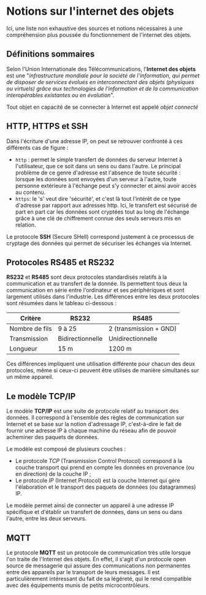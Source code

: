 # Notions sur l'internet des objets 

Ici, une liste non exhaustive des sources et notions nécessaires à une compréhension plus poussée du fonctionnement 
de l'internet des objets.

## Définitions sommaires 

Selon l'Union Internationale des Télécommunications, l'**Internet des objets** est une "*infrastructure mondiale pour la société 
de l'information, qui permet de disposer de services évolués en interconnectant des objets (physiques ou virtuels) grâce 
aux technologies de l'information et de la communication interopérables existantes ou en évolution*". 

Tout objet en capacité de se connecter à Internet est appelé *objet connecté* 

## HTTP, HTTPS et SSH

Dans l'écriture d'une adresse IP, on peut se retrouver confronté à ces différents cas de figure : 
* `http` : permet le simple transfert de données du serveur Internet à l'utilisateur, que ce soit dans un sens ou dans l'autre. Le principal problème de ce genre d'adresse est l'absence de toute sécurité : lorsque les données sont envoyées d'un serveur à l'autre, toute personne extérieure à l'échange peut s'y connecter et ainsi avoir accès au contenu. 
* `https`: le 's' veut dire 'sécurité', et c'est là tout l'intérêt de ce type d'adresse par rapport aux adresses http. Ici, le transfert est sécurisé de part en part car les données sont cryptées tout au long de l'échange grâce à une clé de chiffrement connue des seuls serveurs mis en relation. 

Le protocole **SSH** (Secure SHell) correspond justement à ce processus de cryptage des données qui permet de sécuriser les échanges via Internet. 

## Protocoles RS485 et RS232

**RS232** et **RS485** sont deux protocoles standardisés relatifs à la communication et au transfert de la donnée. Ils permettent tous deux la communication en série entre l'ordinateur et ses périphériques et sont largement utilisés dans l'industrie. Les différences entre les deux protocoles sont résumées dans le tableau ci-dessous : 

Critère | RS232 | RS485
--|--|--
Nombre de fils | 9 à 25 | 2 (transmission + GND)
Transmission | Bidirectionnelle | Unidirectionnelle 
Longueur | 15 m | 1200 m 

Ces différences impliquent une utilisation différente pour chacun des deux protocoles, même si ceux-ci peuvent être utilisés de manière simultanés sur un même appareil. 


## Le modèle TCP/IP 

Le modèle **TCP/IP** est une suite de protocole relatif au transport des données. Il correspond à l'ensemble des règles de communication sur Internet et se base sur la notion d'adressage IP, c'est-à-dire le fait de fournir une adresse IP à chaque machine du réseau afin de pouvoir acheminer des paquets de données. 

Le modèle est composé de plusieurs couches : 
* Le protocole *TCP* (Transmission Control Protocol) correspond à la couche transport qui prend en compte les données en provenance (ou en direction) de la couche IP ;
* Le protocole *IP* (Internet Protocol) est la couche Internet qui gère l'élaboration et le transport des paquets de données (ou datagrammes) IP. 

Le modèle permet ainsi de connecter un appareil à une adresse IP spécifique et d'établir un transfert de données, dans un sens ou dans l'autre, entre les deux serveurs. 


## MQTT 

Le protocole **MQTT** est un protocole de communication très utile lorsque l'on traite de l'Internet des objets. En effet, il s'agit d'un protocole open source de messagerie qui assure des communications non permanentes entre des appareils par le transport de leurs messages. Il est particulièrement intéressant du fait de sa légéreté, qui le rend compatible avec des équipements munis de petits microcontrôleurs. 



